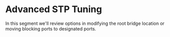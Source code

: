 # Advanced STP Tuning

In this segment we'll review options in modifying the root bridge location or moving blocking ports to designated ports.
